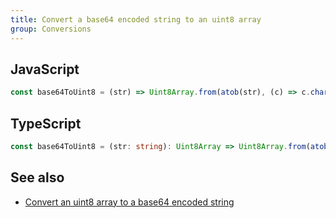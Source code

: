 ```yaml
---
title: Convert a base64 encoded string to an uint8 array
group: Conversions
---
```


## JavaScript
```js
const base64ToUint8 = (str) => Uint8Array.from(atob(str), (c) => c.charCodeAt(0))
```

## TypeScript
```ts
const base64ToUint8 = (str: string): Uint8Array => Uint8Array.from(atob(str), (c) => c.charCodeAt(0))
```

## See also
- [Convert an uint8 array to a base64 encoded string](/string/convert-an-uint8-array-to-a-base64-encoded-string)
